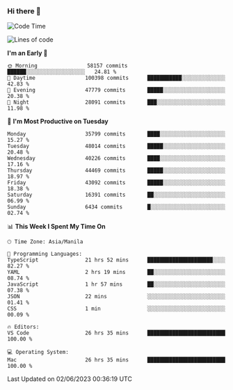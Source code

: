 ### Hi there 👋

<!--START_SECTION:waka-->
![Code Time](http://img.shields.io/badge/Code%20Time-4%2C021%20hrs%206%20mins-blue)

![Lines of code](https://img.shields.io/badge/From%20Hello%20World%20I%27ve%20Written-98.2%20million%20lines%20of%20code-blue)

**I'm an Early 🐤** 

```text
🌞 Morning                58157 commits       ██████░░░░░░░░░░░░░░░░░░░   24.81 % 
🌆 Daytime                100398 commits      ███████████░░░░░░░░░░░░░░   42.83 % 
🌃 Evening                47779 commits       █████░░░░░░░░░░░░░░░░░░░░   20.38 % 
🌙 Night                  28091 commits       ███░░░░░░░░░░░░░░░░░░░░░░   11.98 % 
```
📅 **I'm Most Productive on Tuesday** 

```text
Monday                   35799 commits       ████░░░░░░░░░░░░░░░░░░░░░   15.27 % 
Tuesday                  48014 commits       █████░░░░░░░░░░░░░░░░░░░░   20.48 % 
Wednesday                40226 commits       ████░░░░░░░░░░░░░░░░░░░░░   17.16 % 
Thursday                 44469 commits       █████░░░░░░░░░░░░░░░░░░░░   18.97 % 
Friday                   43092 commits       █████░░░░░░░░░░░░░░░░░░░░   18.38 % 
Saturday                 16391 commits       ██░░░░░░░░░░░░░░░░░░░░░░░   06.99 % 
Sunday                   6434 commits        █░░░░░░░░░░░░░░░░░░░░░░░░   02.74 % 
```


📊 **This Week I Spent My Time On** 

```text
🕑︎ Time Zone: Asia/Manila

💬 Programming Languages: 
TypeScript               21 hrs 52 mins      █████████████████████░░░░   82.27 % 
YAML                     2 hrs 19 mins       ██░░░░░░░░░░░░░░░░░░░░░░░   08.74 % 
JavaScript               1 hr 57 mins        ██░░░░░░░░░░░░░░░░░░░░░░░   07.38 % 
JSON                     22 mins             ░░░░░░░░░░░░░░░░░░░░░░░░░   01.41 % 
CSS                      1 min               ░░░░░░░░░░░░░░░░░░░░░░░░░   00.09 % 

🔥 Editors: 
VS Code                  26 hrs 35 mins      █████████████████████████   100.00 % 

💻 Operating System: 
Mac                      26 hrs 35 mins      █████████████████████████   100.00 % 
```


 Last Updated on 02/06/2023 00:36:19 UTC
<!--END_SECTION:waka-->


<!--
**rad182/rad182** is a ✨ _special_ ✨ repository because its `README.md` (this file) appears on your GitHub profile.

Here are some ideas to get you started:

- 🔭 I’m currently working on ...
- 🌱 I’m currently learning ...
- 👯 I’m looking to collaborate on ...
- 🤔 I’m looking for help with ...
- 💬 Ask me about ...
- 📫 How to reach me: ...
- 😄 Pronouns: ...
- ⚡ Fun fact: ...
-->
